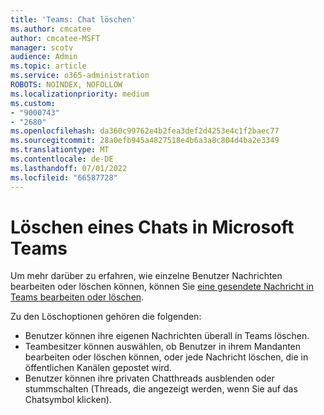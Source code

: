 ```yaml
---
title: 'Teams: Chat löschen'
ms.author: cmcatee
author: cmcatee-MSFT
manager: scotv
audience: Admin
ms.topic: article
ms.service: o365-administration
ROBOTS: NOINDEX, NOFOLLOW
ms.localizationpriority: medium
ms.custom:
- "9000743"
- "2680"
ms.openlocfilehash: da360c99762e4b2fea3def2d4253e4c1f2baec77
ms.sourcegitcommit: 28a0efb945a4827518e4b6a3a8c804d4ba2e3349
ms.translationtype: MT
ms.contentlocale: de-DE
ms.lasthandoff: 07/01/2022
ms.locfileid: "66587728"
---
```

# <a name="delete-a-chat-in-microsoft-teams"></a>Löschen eines Chats in Microsoft Teams

Um mehr darüber zu erfahren, wie einzelne Benutzer Nachrichten bearbeiten oder löschen können, können Sie [eine gesendete Nachricht in Teams bearbeiten oder löschen](https://support.microsoft.com/office/edit-or-delete-a-sent-message-in-teams-5f1fe604-a900-4a07-b8b7-8cf70ed6b263).

Zu den Löschoptionen gehören die folgenden:

- Benutzer können ihre eigenen Nachrichten überall in Teams löschen.
- Teambesitzer können auswählen, ob Benutzer in ihrem Mandanten bearbeiten oder löschen können, oder jede Nachricht löschen, die in öffentlichen Kanälen gepostet wird.
- Benutzer können ihre privaten Chatthreads ausblenden oder stummschalten (Threads, die angezeigt werden, wenn Sie auf das Chatsymbol klicken).
